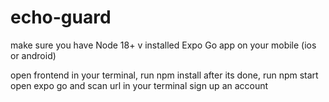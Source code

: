 # echo-guard

make sure you have Node 18+ v installed
Expo Go app on your mobile (ios or android)

open frontend in your terminal, run npm install
after its done, run npm start
open expo go and scan url in your terminal
sign up an account
